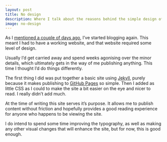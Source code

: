 ```yaml
---
layout: post
title: No design
description: Where I talk about the reasons behind the simple design of my blog
image: no-design
---
```


As I [mentioned a couple of days ago](/2020/11/15/just-write), I&rsquo;ve started blogging again. This meant I had to have a working website, and that website required some level of design.

Usually I&rsquo;d get carried away and spend weeks agonising over the minor details, which ultimately gets in the way of me publishing anything. This time I thought I&rsquo;d do things differently.

The first thing I did was put together a basic site using [Jekyll](https://jekyllrb.com/), purely because it makes publishing to [GitHub Pages](https://pages.github.com/) so simple. Then I added as little CSS as I could to make the site a bit easier on the eye and nicer to read. I really didn&rsquo;t add much.

At the time of writing this site serves it&rsquo;s purpose. It allows me to publish content without friction and hopefully provides a good reading experience for anyone who happens to be viewing the site.

I do intend to spend some time improving the typography, as well as making any other visual changes that will enhance the site, but for now, this is good enough.
